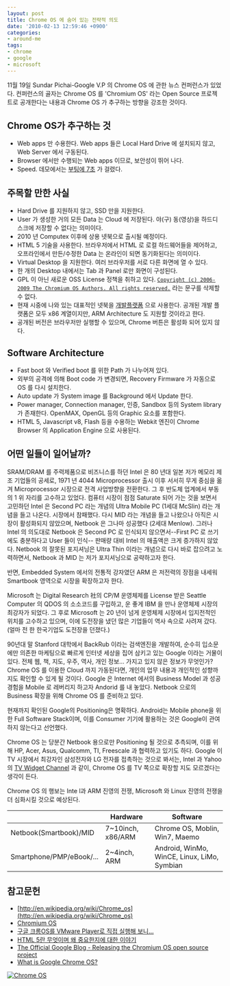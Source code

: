 ```yaml
---
layout: post
title: Chrome OS 에 숨어 있는 전략적 의도
date: '2010-02-13 12:59:46 +0900'
categories:
- around-me
tags:
- chrome
- google
- microsoft
---
```


11월 19일 Sundar Pichai-Google V.P 의 Chrome OS 에 관한 뉴스 컨퍼런스가 있었다. 컨퍼런스의 골자는 Chrome OS 를 'Chromium OS' 라는 Open Source 프로젝트로 공개한다는 내용과 Chrome OS 가 추구하는 방향을 강조한 것이다.

## Chrome OS가 추구하는 것

- Web apps 만 수용한다. Web apps 들은 Local Hard Drive 에 설치되지 않고, Web Server 에서 구동된다.
- Browser 에서만 수행되는 Web apps 이므로, 보안성이 뛰어 나다.
- Speed. 데모에서는 [부팅에 7초](http://www.youtube.com/watch?v=PJXoQNCNCic) 가 걸렸다.

## 주목할 만한 사실

- Hard Drive 를 지원하지 않고, SSD 만을 지원한다.
- User 가 생성한 거의 모든 Data 는 Cloud 에 저장된다. 야(구) 동(영상)을 하드디스크에 저장할 수 없다는 의미이다.
- 2010 년 Computex 이후에 상용 넷북으로 출시될 예정이다.
- HTML 5 기술을 사용한다. 브라우저에서 HTML 로 로컬 하드웨어들을 제어하고, 오프라인에서 만든/수정한 Data 는 온라인이 되면 동기화된다는 의미이다.
- Virtual Desktop 을 지원한다. 여러 브라우저를 서로 다른 화면에 열 수 있다.
- 한 개의 Desktop 내에서는 Tab 과 Panel 로만 화면이 구성된다.
- GPL 이 아닌 새로운 OSS License 정책을 취하고 있다. [`Copyright (c) 2006-2009 The Chromium OS Authors. All rights reserved.`](http://git.chromium.org/cgi-bin/gitweb.cgi?p=chromiumos.git;a=blob;f=src/LICENSE;h=0aa7fc93577374e4f4c29387cf2a17ea95f8d4bc;hb=HEAD) 라는 문구를 삭제할 수 없다.
- 현재 시중에 나와 있는 대표적인 넷북을 [개발플랫폼](http://sites.google.com/a/chromium.org/dev/chromium-os/getting-dev-hardware/dev-hardware-list) 으로 사용한다. 공개된 개발 플랫폼은 모두 x86 계열이지만, ARM Architecture 도 지원할 것이라고 한다.
- 공개된 버전은 브라우저만 실행할 수 있으며, Chrome 버튼은 활성화 되어 있지 않다.

## Software Architecture

- Fast boot 와 Verified boot 를 위한 Path 가 나누어져 있다.
- 외부의 공격에 의해 Boot code 가 변경되면, Recovery Firmware 가 자동으로 OS 를 다시 설치한다.
- Auto update 가 System image 를 Background 에서 Update 한다.
- Power manager, Connection manager, 인증, Sandbox 등의 System library 가 존재한다. OpenMAX, OpenGL 등의 Graphic 요소를 포함한다.
- HTML 5, Javascript v8, Flash 등을 수용하는 Webkit 엔진이 Chrome Browser 의 Application Engine 으로 사용된다.

<!--more-->

## 어떤 일들이 일어날까?

SRAM/DRAM 를 주력제품으로 비즈니스를 하던 Intel 은 80 년대 일본 저가 메모리 제조 기업들의 공세로, 1971 년 4044 Microprocessor 출시 이후 서서히 무게 중심을 옮겨 Microprocessor 시장으로 전격 사업방향을 전환한다. 그 후 반도체 업계에서 부동의 1 위 자리를 고수하고 있었다. 컴퓨터 시장이 점점 Saturate 되어 가는 것을 보면서 고민하던 Intel 은 Second PC 라는 개념의 Ultra Mobile PC (1세대 McSlin) 라는 개념을 들고 나온다. 시장에서 참패했다. 다시 MID 라는 개념을 들고 나왔으나 아직은 시장이 활성화되지 않았으며, Netbook 은 그나마 성공했다 (2세대 Menlow). 그러나 Intel 의 의도대로 Netbook 은 Second PC 로 인식되지 않으면서--First PC 로 쓰기에도 충분하다고 User 들이 인식-- 판매량 대비 Intel 의 매출액은 크게 증가하지 않았다. Netbook 의 잘못된 포지셔닝은 Ultra Thin 이라는 개념으로 다시 바로 잡으려고 노력하면서, Netbook 과 MID 는 저가 포지셔닝으로 공략하고자 한다.

반면, Embedded System 에서의 전통적 강자였던 ARM 은 저전력의 장점을 내세워 Smartbook 영역으로 시장을 확장하고자 한다.

Microsoft 는 Digital Research 社의 CP/M 운영체제를 License 받은 Seattle Computer 의 QDOS 의 소소코드를 구입하고, 운 좋게 IBM 을 만나 운영체제 시장의 최강자가 되었다. 그 후로 Microsoft 는 20 년이 넘게 운영체제 시장에서 입지전적인 위치를 고수하고 있으며, 이에 도전장을 냈던 많은 기업들이 역사 속으로 사려져 갔다. (얼마 전 한 한국기업도 도전장을 던졌다.)

90년대 말 Stanford 대학에서 BackRub 이라는 검색엔진을 개발하여, 순수히 입소문에만 의존한 마케팅으로 빠르게 인터넷 세상을 집어 삼키고 있는 Google 이라는 거물이 있다. 전체 웹, 책, 지도, 우주, 역사, 개인 정보... 가지고 있지 않은 정보가 무엇인가? Chrome OS 를 이용한 Cloud 까지 가동된다면, 개인의 업무 내용과 개인적인 성향까지도 확인할 수 있게 될 것이다. Google 은 Internet 에서의 Business Model 과 성공경험을 Mobile 로 레버리지 하고자 Andorid 를 내 놓았다. Netbook 으로의 Business 확장을 위해 Chrome OS 를 준비하고 있다.

현재까지 확인된 Google의 Positioning은 명확하다. Android는 Mobile phone을 위한 Full Software Stack이며, 이를 Consumer 기기에 활용하는 것은 Google이 관여하지 않는다고 선언했다.

Chrome OS 는 당분간 Netbook 용으로만 Positioning 될 것으로 추측되며, 이를 위해 HP, Acer, Asus, Qualcomm, TI, Freescale 과 협력하고 있기도 하다. Google 이 TV 시장에서 최강자인 삼성전자와 LG 전자를 접촉하는 것으로 봐서는, Intel 과 Yahoo 의 [TV Widget Channel](http://www.youtube.com/watch?v=YssuBHqDts8) 과 같이, Chrome OS 를 TV 쪽으로 확장할 지도 모르겠다는 생각이 든다.

Chrome OS 의 행보는 Inte l과 ARM 진영의 전쟁, Microsoft 와 Linux 진영의 전쟁을 더 심화시킬 것으로 예상된다. 

&nbsp;|Hardware|Software
---|---|---
Netbook(Smartbook)/MID|7~10inch, x86/ARM|Chrome OS, Moblin, Win7, Maemo
Smartphone/PMP/eBook/...|2~4inch, ARM|Android, WinMo, WinCE, Linux, LiMo, Symbian

## 참고문헌

- [http://en.wikipedia.org/wiki/Chrome_os](http://en.wikipedia.org/wiki/Chrome_os)
- [Chromium OS](http://sites.google.com/a/chromium.org/dev/chromium-os)
- [구글 크롬OS를 VMware Player로 직접 실행해 보니...](http://studioxga.net/1196)
- [HTML 5란 무엇이며 왜 중요한지에 대한 이야기](http://www.mickeykim.com/60)
- [The Official Google Blog - Releasing the Chromium OS open source project](http://googleblog.blogspot.com/2009/11/releasing-chromium-os-open-source.html)
- [What is Google Chrome OS?](http://www.youtube.com/watch?v=0QRO3gKj3qw)

[![Chrome OS](http://img.youtube.com/vi/0QRO3gKj3qw/1.jpg)](http://www.youtube.com/watch?v=0QRO3gKj3qw)
